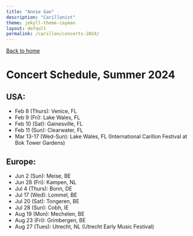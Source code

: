 ```yaml
---
title: "Annie Gao"
description: "Carillonist"
theme: jekyll-theme-cayman
layout: default
permalink: /carillon/concerts-2024/
---
```

[Back to home](/carillon/)

# Concert Schedule, Summer 2024

## USA:
* Feb 8 (Thurs): Venice, FL
* Feb 9 (Fri): Lake Wales, FL
* Feb 10 (Sat): Gainesville, FL
* Feb 11 (Sun): Clearwater, FL
* Mar 13-17 (Wed-Sun): Lake Wales, FL (International Carillon Festival at Bok Tower Gardens)

## Europe:
* Jun 2 (Sun): Meise, BE
* Jun 28 (Fri): Kampen, NL
* Jul 4 (Thurs): Bonn, DE
* Jul 17 (Wed): Lommel, BE
* Jul 20 (Sat): Tongeren, BE
* Jul 28 (Sun): Cobh, IE
* Aug 19 (Mon): Mechelen, BE
* Aug 23 (Fri): Grimbergen, BE
* Aug 27 (Tues): Utrecht, NL (Utrecht Early Music Festival)
